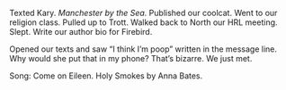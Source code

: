 Texted Kary. *Manchester by the Sea.* Published our coolcat. Went to our religion class. Pulled up to Trott. Walked back to North our HRL meeting. Slept. Write our author bio for Firebird. 

Opened our texts and saw “I think I’m poop” written in the message line.   
Why would she put that in my phone? That’s bizarre. We just met. 

Song: Come on Eileen. Holy Smokes by Anna Bates.
